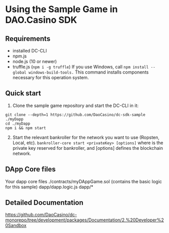 
# Using the Sample Game in DAO.Casino SDK 


## Requirements
 - installed DC-CLI
 - npm.js
 - node.js (10 or newer)
 - truffle.js (`npm i -g truffle`)
 If you use Windows, call `npm install --global windows-build-tools.` This command installs components necessary for this operation system.

## Quick start
1. Clone the sample game repository and start the DC-CLI in it:
```
git clone --depth=1 https://github.com/DaoCasino/dc-sdk-sample ./myDapp
cd ./myDapp
npm i && npm start
```
2. Start the relevant bankroller for the network you want to use (Ropsten, Local, etc).
```bankroller-core start <privateKey> [options]```
where <privateKey> is the private key reserved for bankroller, and [options] defines the blockchain network. 


## DApp Core files
Your dapp core files 
./contracts/myDAppGame.sol (contains the basic logic for this sample)
dapp/dapp.logic.js
dapp/* 

## Detailed Documentation

https://github.com/DaoCasino/dc-monorepo/tree/development/packages/Documentation/2.%20Developer%20Sandbox
